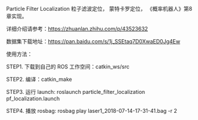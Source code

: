 
Particle Filter Localization 粒子滤波定位， 蒙特卡罗定位， 《概率机器人》第8章实现。

详细介绍请参考：https://zhuanlan.zhihu.com/p/43523632

数据集下载地址：https://pan.baidu.com/s/1j_SSEtaq7D0XwaED0Jg4Ew

使用方法：

STEP1. 下载到自己的 ROS 工作空间：catkin_ws/src

STEP2. 编译：catkin_make

STEP3. 运行 launch: roslaunch particle_filter_localization pf_localization.launch

STEP4. 播放 rosbag: rosbag play laser1_2018-07-14-17-31-41.bag -r 2

